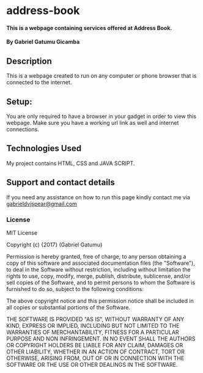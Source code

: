 # address-book

#### This is a webpage containing services offered at Address Book.

#### By **Gabriel Gatumu Gicamba**

## Description

This is a webpage created to run on any computer or phone browser that is connected to the internet.

## Setup:

You are only required to have a browser in your gadget in order to view this webpage. Make sure you have a working url link as well and internet connections.


## Technologies Used

My project contains HTML, CSS and JAVA SCRIPT.

## Support and contact details

If you need any assistance on how to run this page kindly contact me via gabrieldvjspear@gmail.com

### License

MIT License

Copyright (c) {2017} (Gabriel Gatumu)

Permission is hereby granted, free of charge, to any person obtaining a copy
of this software and associated documentation files (the "Software"), to deal
in the Software without restriction, including without limitation the rights
to use, copy, modify, merge, publish, distribute, sublicense, and/or sell
copies of the Software, and to permit persons to whom the Software is
furnished to do so, subject to the following conditions:

The above copyright notice and this permission notice shall be included in all
copies or substantial portions of the Software.

THE SOFTWARE IS PROVIDED "AS IS", WITHOUT WARRANTY OF ANY KIND, EXPRESS OR
IMPLIED, INCLUDING BUT NOT LIMITED TO THE WARRANTIES OF MERCHANTABILITY,
FITNESS FOR A PARTICULAR PURPOSE AND NON INFRINGEMENT. IN NO EVENT SHALL THE
AUTHORS OR COPYRIGHT HOLDERS BE LIABLE FOR ANY CLAIM, DAMAGES OR OTHER
LIABILITY, WHETHER IN AN ACTION OF CONTRACT, TORT OR OTHERWISE, ARISING FROM,
OUT OF OR IN CONNECTION WITH THE SOFTWARE OR THE USE OR OTHER DEALINGS IN THE
SOFTWARE.
